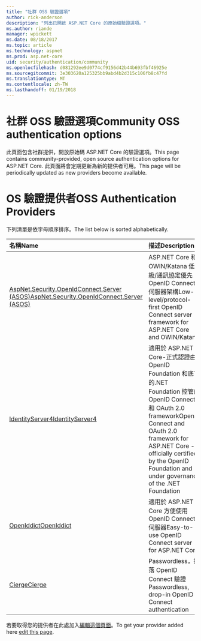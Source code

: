 ```yaml
---
title: "社群 OSS 驗證選項"
author: rick-anderson
description: "列出已開啟 ASP.NET Core 的原始檔驗證選項。"
ms.author: riande
manager: wpickett
ms.date: 08/18/2017
ms.topic: article
ms.technology: aspnet
ms.prod: asp.net-core
uid: security/authentication/community
ms.openlocfilehash: d081292ee9d0774cf9156d42b44b693fbf46925e
ms.sourcegitcommit: 3e303620a125325bb9abd4b2d315c106fb8c47fd
ms.translationtype: MT
ms.contentlocale: zh-TW
ms.lasthandoff: 01/19/2018
---
```

# <a name="community-oss-authentication-options"></a><span data-ttu-id="82f9e-103">社群 OSS 驗證選項</span><span class="sxs-lookup"><span data-stu-id="82f9e-103">Community OSS authentication options</span></span>

<span data-ttu-id="82f9e-104">此頁面包含社群提供，開放原始碼 ASP.NET Core 的驗證選項。</span><span class="sxs-lookup"><span data-stu-id="82f9e-104">This page contains community-provided, open source authentication options for ASP.NET Core.</span></span> <span data-ttu-id="82f9e-105">此頁面將會定期更新為新的提供者可用。</span><span class="sxs-lookup"><span data-stu-id="82f9e-105">This page will be periodically updated as new providers become available.</span></span>

# <a name="oss-authentication-providers"></a><span data-ttu-id="82f9e-106">OS 驗證提供者</span><span class="sxs-lookup"><span data-stu-id="82f9e-106">OSS Authentication Providers</span></span>

<span data-ttu-id="82f9e-107">下列清單是依字母順序排序。</span><span class="sxs-lookup"><span data-stu-id="82f9e-107">The list below is sorted alphabetically.</span></span>

| <span data-ttu-id="82f9e-108">名稱</span><span class="sxs-lookup"><span data-stu-id="82f9e-108">Name</span></span> | <span data-ttu-id="82f9e-109">描述</span><span class="sxs-lookup"><span data-stu-id="82f9e-109">Description</span></span> |
|:--------------|:------------------|
| [<span data-ttu-id="82f9e-110">AspNet.Security.OpenIdConnect.Server (ASOS)</span><span class="sxs-lookup"><span data-stu-id="82f9e-110">AspNet.Security.OpenIdConnect.Server (ASOS)</span></span>](https://github.com/aspnet-contrib/AspNet.Security.OpenIdConnect.Server) | <span data-ttu-id="82f9e-111">ASP.NET Core 和 OWIN/Katana 低-級/通訊協定優先 OpenID Connect 伺服器架構</span><span class="sxs-lookup"><span data-stu-id="82f9e-111">Low-level/protocol-first OpenID Connect server framework for ASP.NET Core and OWIN/Katana</span></span> |
| [<span data-ttu-id="82f9e-112">IdentityServer4</span><span class="sxs-lookup"><span data-stu-id="82f9e-112">IdentityServer4</span></span>](https://identityserver.io/) | <span data-ttu-id="82f9e-113">適用於 ASP.NET Core-正式認證由 OpenID Foundation 和底下的.NET Foundation 控管的 OpenID Connect 和 OAuth 2.0 framework</span><span class="sxs-lookup"><span data-stu-id="82f9e-113">OpenID Connect and OAuth 2.0 framework for ASP.NET Core - officially certified by the OpenID Foundation and under governance of the .NET Foundation</span></span> |
| [<span data-ttu-id="82f9e-114">OpenIddict</span><span class="sxs-lookup"><span data-stu-id="82f9e-114">OpenIddict</span></span>](https://github.com/openiddict/openiddict-core) | <span data-ttu-id="82f9e-115">適用於 ASP.NET Core 方便使用 OpenID Connect 伺服器</span><span class="sxs-lookup"><span data-stu-id="82f9e-115">Easy-to-use OpenID Connect server for ASP.NET Core</span></span>  |
| [<span data-ttu-id="82f9e-116">Cierge</span><span class="sxs-lookup"><span data-stu-id="82f9e-116">Cierge</span></span>](https://github.com/pwdless/Cierge) | <span data-ttu-id="82f9e-117">Passwordless，掉落 OpenID Connect 驗證</span><span class="sxs-lookup"><span data-stu-id="82f9e-117">Passwordless, drop-in OpenID Connect authentication</span></span>   |

<span data-ttu-id="82f9e-118">若要取得您的提供者在此處加入[編輯這個頁面](https://github.com/login?return_to=https%3A%2F%2Fgithub.com%2Faspnet%2FDocs%2Fedit%2Fmaster%2Faspnetcore%2Fsecurity%2Fauthentication%2Fcommunity.md)。</span><span class="sxs-lookup"><span data-stu-id="82f9e-118">To get your provider added here [edit this page](https://github.com/login?return_to=https%3A%2F%2Fgithub.com%2Faspnet%2FDocs%2Fedit%2Fmaster%2Faspnetcore%2Fsecurity%2Fauthentication%2Fcommunity.md).</span></span>
